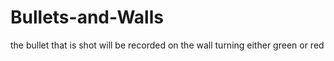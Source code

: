 # Bullets-and-Walls
the bullet that is shot will be recorded on the wall turning either green or red
